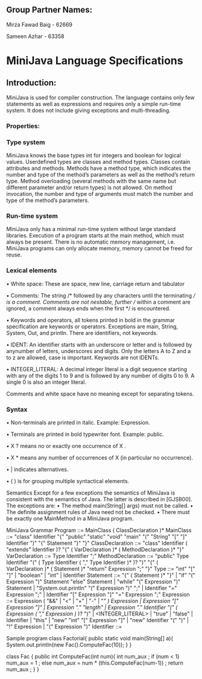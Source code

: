 
## Group Partner Names:

Mirza Fawad Baig - 62669

Sameen Azhar - 63358

#  MiniJava Language Specifications

## Introduction:

MiniJava is used for compiler construction. The language contains only few statements as well as expressions and requires only a simple run-time system. It does not include giving exceptions and multi-threading.

### Properties:

### Type system

MiniJava knows the base types int for integers and boolean for logical values. Userdefined types are classes and method types. Classes contain attributes and methods. Methods have a method type, which indicates the number and type of the method’s parameters as well as the method’s return type. Method overloading (several methods with the same name but different parameter and/or return types) is not allowed. On method invocation, the number and type of arguments must match the number and type of the method’s parameters.

### Run-time system

MiniJava only has a minimal run-time system without large standard libraries. Execution of a program starts at the main method, which must always be present. There is no automatic memory management, i.e. MiniJava programs can only allocate memory, memory cannot be freed for reuse.

### Lexical elements

•	White space: These are space, new line, carriage return and tabulator

•	Comments: The string /* followed by any characters until the terminating */ is a comment. Comments are not nestable, further /* within a comment are ignored, a comment always ends when the first */ is encountered.

•	Keywords and operators, all tokens printed in bold in the grammar specification are keywords or operators. Exceptions are main, String, System, Out, and println. There are identifiers, not keywords.

•	IDENT: An identifier starts with an underscore or letter and is followed by anynumber of letters, underscores and digits. Only the letters A to Z and a to z are allowed, case is important. Keywords are not IDENTs.

•	INTEGER_LITERAL: A decimal integer literal is a digit sequence starting with any of the digits 1 to 9 and is followed by any number of digits 0 to 9. A single 0 is also an integer literal.

Comments and white space have no meaning except for separating tokens.

### Syntax

•	Non-terminals are printed in italic. Example: Expression.

•	Terminals are printed in bold typewriter font. Example: public.

•	X ? means no or exactly one occurrence of X .

•	X * means any number of occurrences of X (in particular no occurrence).

•	| indicates alternatives.

•	 ( ) is for grouping multiple syntactical elements.

Semantics
Except for a few exceptions the semantics of MiniJava is consistent with the semantics
of Java. The latter is described in [GJSB00]. The exceptions are:
• The method main(String[] args) must not be called.
• The definite assignment rules of Java need not be checked.
• There must be exactly one MainMethod in a MiniJava program.

MiniJava Grammar
Program	::=	MainClass ( ClassDeclaration )* <EOF>
MainClass	::=	"class" Identifier "{" "public" "static" "void" "main" "(" "String" "[" "]" Identifier ")" "{" Statement "}" "}"
ClassDeclaration	::=	"class" Identifier ( "extends" Identifier )? "{" ( VarDeclaration )* ( MethodDeclaration )* "}"
VarDeclaration	::=	Type Identifier ";"
MethodDeclaration	::=	"public" Type Identifier "(" ( Type Identifier ( "," Type Identifier )* )? ")" "{" ( VarDeclaration )* ( Statement )* "return" Expression ";" "}"
Type	::=	"int" "[" "]"
|	"boolean"
|	"int"
|	Identifier
Statement	::=	"{" ( Statement )* "}"
|	"if" "(" Expression ")" Statement "else" Statement
|	"while" "(" Expression ")" Statement
|	"System.out.println" "(" Expression ")" ";"
|	Identifier "=" Expression ";"
|	Identifier "[" Expression "]" "=" Expression ";"
Expression	::=	Expression ( "&&" | "<" | "+" | "-" | "*" ) Expression
|	Expression "[" Expression "]"
|	Expression "." "length"
|	Expression "." Identifier "(" ( Expression ( "," Expression )* )? ")"
|	<INTEGER_LITERAL>
|	"true"
|	"false"
|	Identifier
|	"this"
|	"new" "int" "[" Expression "]"
|	"new" Identifier "(" ")"
|	"!" Expression
|	"(" Expression ")"
Identifier	::=	<IDENTIFIER>
  
Sample program
class Factorial{
    public static void main(String[] a){
        System.out.println(new Fac().ComputeFac(10));
    }
}

class Fac {
    public int ComputeFac(int num){
        int num_aux ;
        if (num < 1)
            num_aux = 1 ;
        else
            num_aux = num * (this.ComputeFac(num-1)) ;
        return num_aux ;
    }
}

